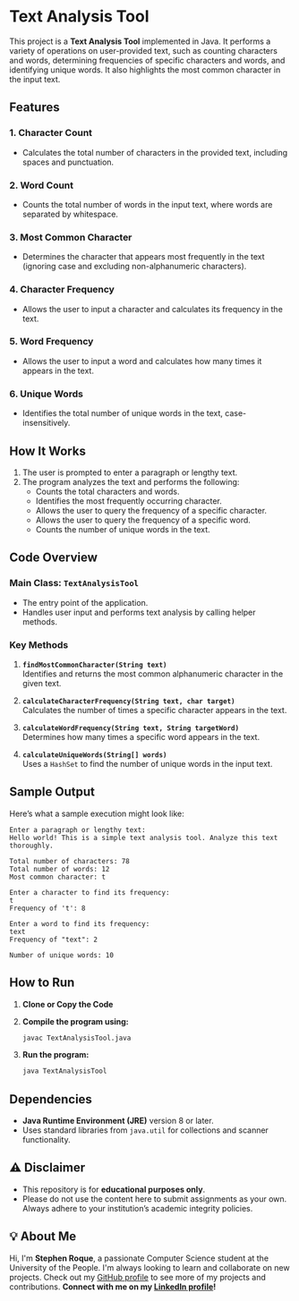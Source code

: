 # Text Analysis Tool

This project is a **Text Analysis Tool** implemented in Java. It performs a variety of operations on user-provided text, such as counting characters and words, determining frequencies of specific characters and words, and identifying unique words. It also highlights the most common character in the input text.

## Features

### 1. **Character Count**
   - Calculates the total number of characters in the provided text, including spaces and punctuation.

### 2. **Word Count**
   - Counts the total number of words in the input text, where words are separated by whitespace.

### 3. **Most Common Character**
   - Determines the character that appears most frequently in the text (ignoring case and excluding non-alphanumeric characters).

### 4. **Character Frequency**
   - Allows the user to input a character and calculates its frequency in the text.

### 5. **Word Frequency**
   - Allows the user to input a word and calculates how many times it appears in the text.

### 6. **Unique Words**
   - Identifies the total number of unique words in the text, case-insensitively.

## How It Works

1. The user is prompted to enter a paragraph or lengthy text.
2. The program analyzes the text and performs the following:
   - Counts the total characters and words.
   - Identifies the most frequently occurring character.
   - Allows the user to query the frequency of a specific character.
   - Allows the user to query the frequency of a specific word.
   - Counts the number of unique words in the text.

## Code Overview

### **Main Class: `TextAnalysisTool`**
- The entry point of the application.  
- Handles user input and performs text analysis by calling helper methods.

### **Key Methods**
1. **`findMostCommonCharacter(String text)`**  
   Identifies and returns the most common alphanumeric character in the given text.

2. **`calculateCharacterFrequency(String text, char target)`**  
   Calculates the number of times a specific character appears in the text.

3. **`calculateWordFrequency(String text, String targetWord)`**  
   Determines how many times a specific word appears in the text.

4. **`calculateUniqueWords(String[] words)`**  
   Uses a `HashSet` to find the number of unique words in the input text.

## Sample Output

Here’s what a sample execution might look like:

```plaintext
Enter a paragraph or lengthy text:
Hello world! This is a simple text analysis tool. Analyze this text thoroughly.

Total number of characters: 78
Total number of words: 12
Most common character: t

Enter a character to find its frequency:
t
Frequency of 't': 8

Enter a word to find its frequency:
text
Frequency of "text": 2

Number of unique words: 10
```

## How to Run

1. **Clone or Copy the Code**

2. **Compile the program using:**
   ```bash
   javac TextAnalysisTool.java
   ```
3. **Run the program:**
   ```bash
   java TextAnalysisTool
   ```

## Dependencies
- **Java Runtime Environment (JRE)** version 8 or later.
- Uses standard libraries from `java.util` for collections and scanner functionality.

## ⚠️ Disclaimer

- This repository is for **educational purposes only**. 
- Please do not use the content here to submit assignments as your own. Always adhere to your institution’s academic integrity policies. 

## 💡 About Me

Hi, I'm **Stephen Roque**, a passionate Computer Science student at the University of the People. I'm always looking to learn and collaborate on new projects. Check out my [GitHub profile](https://github.com/stephenroque) to see more of my projects and contributions. **Connect with me on my [LinkedIn profile](https://www.linkedin.com/in/stephenroque/)!**
